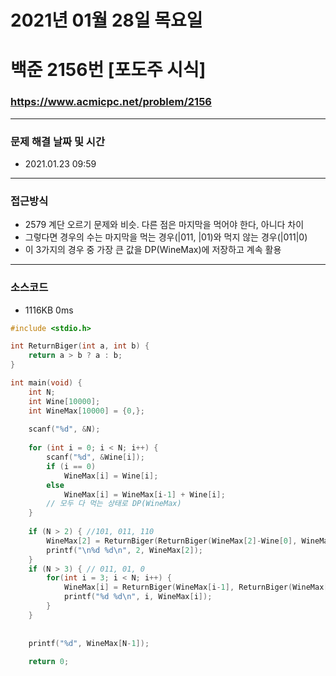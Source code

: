 
# 2021년 01월 28일 목요일
# 백준 2156번 [포도주 시식]
### https://www.acmicpc.net/problem/2156

---

### 문제 해결 날짜 및 시간
- 2021.01.23 09:59

---
### 접근방식
- 2579 계단 오르기 문제와 비슷. 다른 점은 마지막을 먹어야 한다, 아니다 차이
- 그렇다면 경우의 수는 마지막을 먹는 경우(|011, |01)와 먹지 않는 경우(|011|0)
- 이 3가지의 경우 중 가장 큰 값을 DP(WineMax)에 저장하고 계속 활용

---
### 소스코드
- 1116KB 0ms

```C
#include <stdio.h>

int ReturnBiger(int a, int b) {
	return a > b ? a : b;
}

int main(void) {
	int N;
	int Wine[10000];
	int WineMax[10000] = {0,};
	
	scanf("%d", &N);
	
	for (int i = 0; i < N; i++) {
		scanf("%d", &Wine[i]);
		if (i == 0)
			WineMax[i] = Wine[i];
		else
			WineMax[i] = WineMax[i-1] + Wine[i];
		// 모두 다 먹는 상태로 DP(WineMax) 
	}
	
	if (N > 2) { //101, 011, 110
		WineMax[2] = ReturnBiger(ReturnBiger(WineMax[2]-Wine[0], WineMax[2]-Wine[1]), WineMax[2]-Wine[2]);
		printf("\n%d %d\n", 2, WineMax[2]);
	}
	if (N > 3) { // 011, 01, 0
		for(int i = 3; i < N; i++) {
			WineMax[i] = ReturnBiger(WineMax[i-1], ReturnBiger(WineMax[i-3]+Wine[i-1], WineMax[i-2])+Wine[i]);
			printf("%d %d\n", i, WineMax[i]);
		}
	}
	
	
	printf("%d", WineMax[N-1]);
	
	return 0;
```
